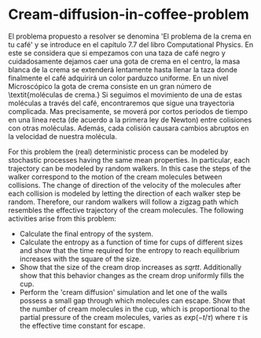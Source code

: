 # Cream-diffusion-in-coffee-problem
El problema propuesto a resolver se denomina 'El problema de la crema en tu café' y se introduce en el capítulo 7.7 del libro Computational Physics. En este se considera que si empezamos con una taza de café negro y cuidadosamente dejamos caer una gota de crema en el centro, la masa blanca de la crema se extenderá lentamente hasta llenar la taza donde finalmente el café adquirirá un color parduzco uniforme. En un nivel Microscópico la gota de crema consiste en un gran número de \textit{moléculas de crema.} Si seguimos el movimiento de una de estas moléculas a través del café, encontraremos que sigue una trayectoria complicada. Mas precisamente, se moverá por cortos periodos de tiempo en una linea recta (de acuerdo a la primera ley de Newton) entre colisiones con otras moléculas. Además, cada colisión causara cambios abruptos en la velocidad de nuestra molécula.

For this problem the (real) deterministic process can be modeled by stochastic processes having the same mean properties. In particular, each trajectory can be modeled by random walkers. In this case the steps of the walker correspond to the motion of the cream molecules between collisions. The change of direction of the velocity of the molecules after each collision is modeled by letting the direction of each walker step be random. Therefore, our random walkers will follow a zigzag path which resembles the effective trajectory of the cream molecules. The following activities arise from this problem:
- Calculate the final entropy of the system.
- Calculate the entropy as a function of time for cups of different sizes and show that the time required for the entropy to reach equilibrium increases with the square of the size.
- Show that the size of the cream drop increases as $sqrt{t}$. Additionally show that this behavior changes as the cream drop uniformly fills the cup.
- Perform the 'cream diffusion' simulation and let one of the walls possess a small gap through which molecules can escape. Show that the number of cream molecules in the cup, which is proportional to the partial pressure of the cream molecules, varies as $exp{(-t/\tau)}$ where $\tau$ is the effective time constant for escape.
